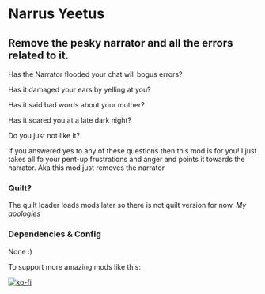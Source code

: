 # Narrus Yeetus
Remove the pesky narrator and all the errors related to it.
---

Has the Narrator flooded your chat will bogus errors?

Has it damaged your ears by yelling at you?

Has it said bad words about your mother?

Has it scared you at a late dark night?

Do you just not like it?

If you answered yes to any of these questions then this mod is for you!
I just takes all fo your pent-up frustrations and anger and points it towards the narrator.
Aka this mod just removes the narrator

### Quilt?
The quilt loader loads mods later so there is not quilt version for now.
*My apologies*


### Dependencies & Config
None :)

To support more amazing mods like this:

[![ko-fi](https://ko-fi.com/img/githubbutton_sm.svg)](https://ko-fi.com/M4M7DWJCH)
